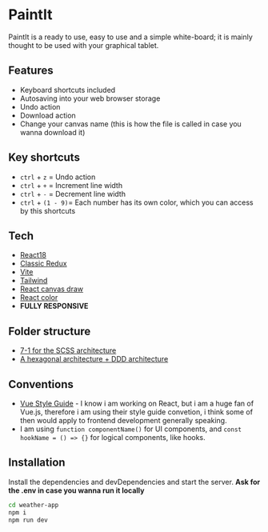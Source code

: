 # PaintIt

PaintIt is a ready to use, easy to use and a simple white-board; it is mainly thought to be used with your graphical tablet.

## Features

- Keyboard shortcuts included
- Autosaving into your web browser storage
- Undo action
- Download action
- Change your canvas name (this is how the file is called in case you wanna download it)

## Key shortcuts

- `ctrl` + `z` = Undo action
- `ctrl` + `+` = Increment line width
- `ctrl` + `-` = Decrement line width
- `ctrl` +  `(1 - 9)`= Each number has its own color, which you can access by this shortcuts

## Tech

- [React18](https://reactjs.org/)
- [Classic Redux](https://react-redux.js.org/)
- [Vite](https://vitejs.dev/guide/why.html)
- [Tailwind](https://markus.oberlehner.net/blog/vue-project-directory-structure-keep-it-flat-or-group-by-domain/)
- [React canvas draw](https://www.npmjs.com/package/react-canvas-draw)
- [React color](https://casesandberg.github.io/react-color/)
- **FULLY RESPONSIVE**

## Folder structure

- [7-1 for the SCSS architecture](https://sass-guidelin.es/es/#arquitectura)
- [A hexagonal architecture + DDD architecture](https://css-tricks.com/domain-driven-design-with-react/)

## Conventions

- [Vue Style Guide](https://vuejs.org/style-guide/) - I know i am working on React, but i am a huge fan of Vue.js, therefore i am using their style guide convetion, i think some of then would apply to frontend development generally speaking.
- I am using `function componentName()` for UI components, and `const hookName = () => {}` for logical components, like hooks.

## Installation

Install the dependencies and devDependencies and start the server.
**Ask for the .env in case you wanna run it locally**

```sh
cd weather-app
npm i
npm run dev
```